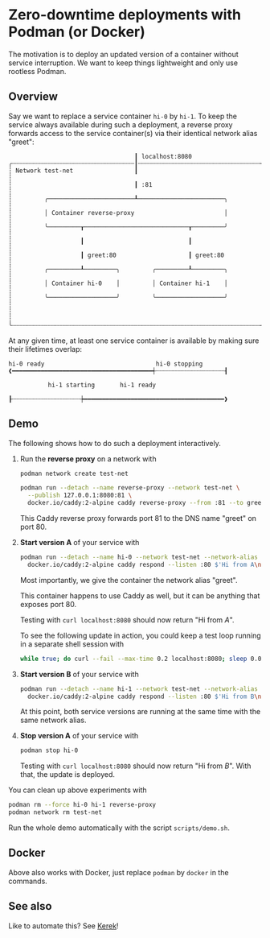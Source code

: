 # Zero-downtime deployments with Podman (or Docker)

The motivation is to deploy an updated version of a container without service
interruption. We want to keep things lightweight and only use rootless Podman.

## Overview

Say we want to replace a service container `hi-0` by `hi-1`. To keep the service
always available during such a deployment, a reverse proxy forwards access to
the service container(s) via their identical network alias "greet":

```
                                   ┃ localhost:8080
╭┄┄┄┄┄┄┄┄┄┄┄┄┄┄┄┄┄┄┄┄┄┄┄┄┄┄┄┄┄┄┄┄┄┄┃┄┄┄┄┄┄┄┄┄┄┄┄┄┄┄┄┄┄┄┄┄┄┄┄┄┄┄┄┄┄┄┄┄┄╮
┆ Network test-net                 ┃                                  ┆
┆                                  ┃ :81                              ┆
┆         ╭────────────────────────┸────────────────────────╮         ┆
┆         │ Container reverse-proxy                         │         ┆
┆         ╰─────────┰─────────────────────────────┰─────────╯         ┆
┆                   ┃                             ┃                   ┆
┆                   ┃ greet:80                    ┃ greet:80          ┆
┆         ╭─────────┸─────────╮         ╭─────────┸─────────╮         ┆
┆         │ Container hi-0    │         │ Container hi-1    │         ┆
┆         ╰───────────────────╯         ╰───────────────────╯         ┆
┆                                                                     ┆
╰┄┄┄┄┄┄┄┄┄┄┄┄┄┄┄┄┄┄┄┄┄┄┄┄┄┄┄┄┄┄┄┄┄┄┄┄┄┄┄┄┄┄┄┄┄┄┄┄┄┄┄┄┄┄┄┄┄┄┄┄┄┄┄┄┄┄┄┄┄╯
```

At any given time, at least one service container is available by making sure
their lifetimes overlap:

```
hi-0 ready                               hi-0 stopping
❰━━━━━━━━━━━━━━━━━━━━━━━━━━━━━━━━━━━━━━━┽┄┄┄┄┄┄┄┄┄┄┄┄┄┄┄┄┄┄┄┨

           hi-1 starting       hi-1 ready
          ┠┄┄┄┄┄┄┄┄┄┄┄┄┄┄┄┄┄┄┄┾━━━━━━━━━━━━━━━━━━━━━━━━━━━━━━━━━━━━━━━❱
```

## Demo

The following shows how to do such a deployment interactively.

1. Run the **reverse proxy** on a network with

   ```bash
   podman network create test-net

   podman run --detach --name reverse-proxy --network test-net \
     --publish 127.0.0.1:8080:81 \
     docker.io/caddy:2-alpine caddy reverse-proxy --from :81 --to greet
   ```

   This Caddy reverse proxy forwards port 81 to the DNS name "greet" on port 80.

1. **Start version A** of your service with

   ```bash
   podman run --detach --name hi-0 --network test-net --network-alias greet \
     docker.io/caddy:2-alpine caddy respond --listen :80 $'Hi from A\n'
   ```

   Most importantly, we give the container the network alias "greet".

   This container happens to use Caddy as well, but it can be anything that
   exposes port 80.

   Testing with `curl localhost:8080` should now return "Hi from _A_".

   To see the following update in action, you could keep a test loop running in
   a separate shell session with

   ```bash
   while true; do curl --fail --max-time 0.2 localhost:8080; sleep 0.01s; done
   ```

1. **Start version B** of your service with

   ```bash
   podman run --detach --name hi-1 --network test-net --network-alias greet \
     docker.io/caddy:2-alpine caddy respond --listen :80 $'Hi from B\n'
   ```

   At this point, both service versions are running at the same time with the
   same network alias.

1. **Stop version A** of your service with

   ```bash
   podman stop hi-0
   ```

   Testing with `curl localhost:8080` should now return "Hi from _B_". With
   that, the update is deployed.

You can clean up above experiments with

```bash
podman rm --force hi-0 hi-1 reverse-proxy
podman network rm test-net
```

Run the whole demo automatically with the script `scripts/demo.sh`.

## Docker

Above also works with Docker, just replace `podman` by `docker` in the commands.

## See also

Like to automate this? See [Kerek](https://github.com/evolutics/kerek)!
